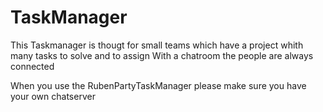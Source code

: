 TaskManager
===========

This Taskmanager is thougt for small teams which have a project whith many tasks to solve and to assign
With a chatroom the people are always connected

When you use the RubenPartyTaskManager please make sure you have your own chatserver